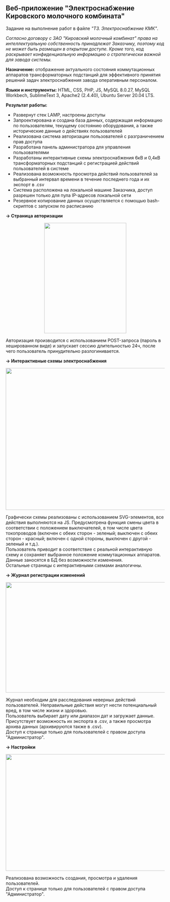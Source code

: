 ## Веб-приложение "Электроснабжение Кировского молочного комбината"

Задание на выполнение работ в файле _"ТЗ. Электроснабжение КМК"_.

_Согласно договору с ЗАО "Кировский молочный комбинат" права на интеллектуальную собственность принадлежат Заказчику,
поэтому код не может быть размещен в открытом доступе. Кроме того, код раскрывает конфиденциальную информацию о стратегически
важной для завода системы._

**Назначение:** отображение актуального состояния коммутационных аппаратов трансформаторных подстанций для эффективного
принятия решений задач электроснабжения завода оперативным персоналом.

**Языки и инструменты:** HTML, CSS, PHP, JS, MySQL 8.0.27, MySQL Workbech, SublimeText 3, Apache2 (2.4.40), Ubuntu Server 20.04 LTS. 

**Результат работы:**
+ Развернут стек LAMP, настроены доступы
+ Запроектирована и создана база данных, содержащая информацию по пользователям, текущему состоянию оборудования, а также исторические данные о действиях
пользователей
+ Реализована система авторизации пользователей с разграничением прав доступа
+ Разработана панель администратора для управления пользователями
+ Разработаны интерактивные схемы электроснабжения 6кВ и 0,4кВ трансформаторных подстанций с регистрацией действий пользователей в системе
+ Реализована возможность просмотра действий пользователей за выбранный интервал времени в течение последнего года и их экспорт в .csv
+ Система расположена на локальной машине Заказчика, доступ разрешен только для пула IP-адресов локальной сети
+ Резервное копирование данных осуществляется с помощью bash-скриптов с запуском по расписанию

**→ Страница авторизации**
<p align="center">
  <img width="260" height="350" src="https://thumb.cloud.mail.ru/weblink/thumb/xw1/8xSh/v5ZfuKCh5">
</p>

Авторизация производится с использованием POST-запроса (пароль в хешированном виде) и запускает сессию длительностью 24ч, после чего пользователь
принудительно разлогинивается.

**→ Интерактивные схемы электроснабжения**
<p align="center">
  <img width="1000" height="450" src="https://thumb.cloud.mail.ru/weblink/thumb/xw1/Mpzd/3uYQrzStH">
</p>

Графически схемы реализованы с использованием SVG-элементов, все действия выполняются на JS. Предусмотрена функция смены цвета в соответствии с
положением выключателей, в том числе цвета токопроводов (включен с обеих сторон - зеленый; выключен с обеих сторон - красный; включен с одной стороны,
выключен с другой - зеленый и т.д.).  
Пользователь приводит в соответствие с реальной интерактивную схему и сохраняет выбранное положение коммутационных аппаратов. Данные заносятся в БД
без возможности изменения.  
Остальные страницы с интерактивными схемами аналогичны.

**→ Журнал регистрации изменений**
<p align="center">
  <img width="700" height="350" src="https://thumb.cloud.mail.ru/weblink/thumb/xw1/BZBw/t6yXfCWNy">
</p>

Журнал необходим для расследования неверных действий пользователей. Неправильные действия могут нести потенциальный вред, в том числе жизни и здоровью.  
Пользователь выбирает дату или диапазон дат и загружает данные. Присутствует возможность их экспорта в .csv, а также просмотра архива данных
(архивируются также в .csv).  
Доступ к странице только для пользователей с правом доступа "Администратор".

**→ Настройки**
<p align="center">
  <img width="700" height="370" src="https://thumb.cloud.mail.ru/weblink/thumb/xw1/4R6c/xRpfGDMYQ">
</p>

Реализована возможность создания, просмотра и удаления пользователей.  
Доступ к странице только для пользователей с правом доступа "Администратор".

